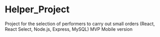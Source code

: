 # Helper_Project
Project for the selection of performers to carry out small orders (React, React Select, Node.js, Express, MySQL)
MVP
Mobile version
